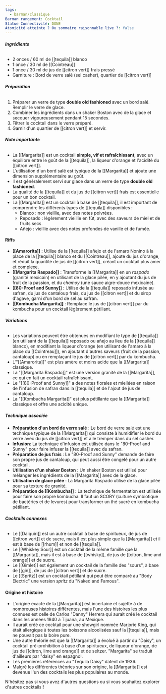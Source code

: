 ```yaml
---
tags:
  - barman/classique
Barman rangement: Cocktail
Statue Connectivité: DONE
Atomicité atteinte ? Ou sommaire raisonnable live ?: false
---
```


###### **Ingrédients**

- 2 onces / 60 ml de [[tequila]] blanco
- 1 once / 30 ml de [[Cointreau]]
- 1 once / 30 ml de jus de [[citron vert]] frais pressé
- Garniture : Bord de verre salé (sel casher), quartier de [[citron vert]]

###### **Préparation**
1. Préparer un verre de type **double old fashioned** avec un bord salé. Remplir le verre de glace.
2. Combiner les ingrédients dans un shaker Boston avec de la glace et secouer vigoureusement pendant 15 secondes.
3. Filtrer le cocktail dans le verre préparé.
4. Garnir d'un quartier de [[citron vert]] et servir.

###### **Note importante**
- La [[Margarita]] est un cocktail **simple, vif et rafraîchissant**, avec un équilibre entre le goût de la [[tequila]], la liqueur d'orange et l'acidité du [[citron vert]].
- L'utilisation d'un bord salé est typique de la [[Margarita]] et ajoute une dimension supplémentaire au goût.
- Il est généralement servi sur glace dans un verre de type **double old fashioned**.
- La qualité de la [[tequila]] et du jus de [[citron vert]] frais est essentielle pour un bon cocktail.
- La [[Margarita]] est un cocktail à base de [[tequila]], il est important de comprendre les différents types de [[tequila]] disponibles :
    - Blanco : non vieillie, avec des notes poivrées.
    - Reposado : légèrement vieillie en fût, avec des saveurs de miel et de fruits secs.
    - Añejo : vieillie avec des notes profondes de vanille et de fumée.

#### **Riffs**
- **[[Amarorita]]** : Utilise de la [[tequila]] añejo et de l'amaro Nonino à la place de la [[tequila]] blanco et du [[Cointreau]], ajoute du jus d'orange, et réduit la quantité de jus de [[citron vert]], créant un cocktail plus amer et complexe.
- **[[Margarita Raspado]]** : Transforme la [[Margarita]] en un _raspado_ (granité mexicain) en utilisant de la glace pilée, en y ajoutant du jus de fruit de la passion, et du _chamoy_ (une sauce aigre-douce mexicaine).
- **[[80-Proof and Sunny]]** : Utilise de la [[tequila]] reposado infusée au safran, du jus de cantaloup frais, du jus de [[citron vert]] et du sirop d'agave, garni d'un bord de sel au safran.
- **[[Kombucha Margarita]]** : Remplace le jus de [[citron vert]] par du kombucha pour un cocktail légèrement pétillant.

###### **Variations**
- Les variations peuvent être obtenues en modifiant le type de [[tequila]] (en utilisant de la [[tequila]] reposado ou añejo au lieu de la [[tequila]] blanco), en modifiant la liqueur d'orange (en utilisant de l'amaro à la place du [[Cointreau]]), en ajoutant d'autres saveurs (fruit de la passion, cantaloup) ou en remplaçant le jus de [[citron vert]] par du kombucha.
- L'"[[Amarorita]]" est plus amère et moins acide que la [[Margarita]] classique.
- La "[[Margarita Raspado]]" est une version granité de la [[Margarita]], ce qui en fait un cocktail rafraîchissant.
- Le "[[80-Proof and Sunny]]" a des notes florales et miellées en raison de l'infusion de safran dans la [[tequila]] et de l'ajout de jus de cantaloup.
- La "[[Kombucha Margarita]]" est plus pétillante que la [[Margarita]] classique et offre une acidité unique.

##### **Technique associée**
- **Préparation d'un bord de verre salé** : Le bord de verre salé est une technique typique de la [[Margarita]] qui consiste à humidifier le bord du verre avec du jus de [[citron vert]] et à le tremper dans du sel casher.
- **Infusion**: La technique d'infusion est utilisée dans le "80-Proof and Sunny" pour faire infuser la [[tequila]] avec du safran.
- **Préparation de jus frais** : Le "80-Proof and Sunny" demande de faire son propre jus de cantaloup, qui peut aussi être congelé pour un autre cocktail.
- **Utilisation d'un shaker Boston** : Un shaker Boston est utilisé pour mélanger les ingrédients de la [[Margarita]] avec de la glace.
- **Utilisation de glace pilée** : La Margarita Raspado utilise de la glace pilée pour sa texture de granité.
- **Préparation de [[Kombucha]]** : La technique de fermentation est utilisée pour faire son propre kombucha. Il faut un SCOBY (culture symbiotique de bactéries et de levures) pour transformer un thé sucré en kombucha pétillant.

###### **Cocktails connexes**
- Le [[Daiquiri]] est un autre cocktail à base de spiritueux, de jus de [[citron vert]] et de sucre, mais il est plus simple que la [[Margarita]] et il est à base de [[rhum]] et non de [[tequila]].
- Le [[Whiskey Sour]] est un cocktail de la même famille que la [[Margarita]], mais il est à base de [[whisky]], de jus de [[citron, lime and orange]] et de sucre.
- Le [[Gimlet]] est également un cocktail de la famille des "sours", à base de [[gin]], de jus de [[citron vert]] et de sucre.
- Le [[Spritz]] est un cocktail pétillant qui peut être comparé au "Body Electric" une version _spritz_ du "Naked and Famous".

#### **Origine et histoire**
- L'origine exacte de la [[Margarita]] est incertaine et sujette à de nombreuses histoires différentes, mais l'une des histoires les plus connues est celle de Carlos "Danny" Herrera qui aurait créé le cocktail dans les années 1940 à Tijuana, au Mexique.
- Il aurait créé ce cocktail pour une showgirl nommée Marjorie King, qui était allergique à toutes les boissons alcoolisées sauf la [[tequila]], mais ne pouvait pas la boire pure.
- Une autre théorie est que la [[Margarita]] a évolué à partir du "Daisy", un cocktail pré-prohibition à base d'un spiritueux, de liqueur d'orange, de jus de [[citron, lime and orange]] et de seltzer. "Margarita" se traduit d'ailleurs par "daisy" en espagnol.
- Les premières références au "Tequila Daisy" datent de 1936.
- Malgré les différentes théories sur son origine, la [[Margarita]] est devenue l'un des cocktails les plus populaires au monde.

N'hésitez pas si vous avez d'autres questions ou si vous souhaitez explorer d'autres cocktails !